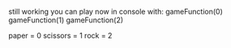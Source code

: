 still working you can play now in console with:
gameFunction(0)
gameFunction(1)
gameFunction(2)

paper = 0
scissors = 1
rock = 2